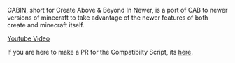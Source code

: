 CABIN, short for Create Above & Beyond In Newer, is a port of CAB to newer versions of minecraft to take advantage of the newer features of both create and minecraft itself.

[Youtube Video](https://www.youtube.com/watch?v=z8kaZgumX38)

If you are here to make a PR for the Compatibilty Script, its [here](https://github.com/ThePansmith/CABIN/blob/main/overrides/kubejs/server_scripts/compatibility.js).
